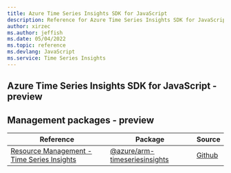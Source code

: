 ```yaml
---
title: Azure Time Series Insights SDK for JavaScript
description: Reference for Azure Time Series Insights SDK for JavaScript
author: xirzec
ms.author: jeffish
ms.date: 05/04/2022
ms.topic: reference
ms.devlang: JavaScript
ms.service: Time Series Insights
---
```

## Azure Time Series Insights SDK for JavaScript - preview
## Management packages - preview
| Reference | Package | Source |
|---|---|---|
|[Resource Management - Time Series Insights](javascript/api/overview/azure/arm-timeseriesinsights-readme)|[@azure/arm-timeseriesinsights](https://www.npmjs.com/package/@azure/arm-timeseriesinsights)|[Github](https://github.com/Azure/azure-sdk-for-js/blob/main/sdk/timeseriesinsights/arm-timeseriesinsights)|

